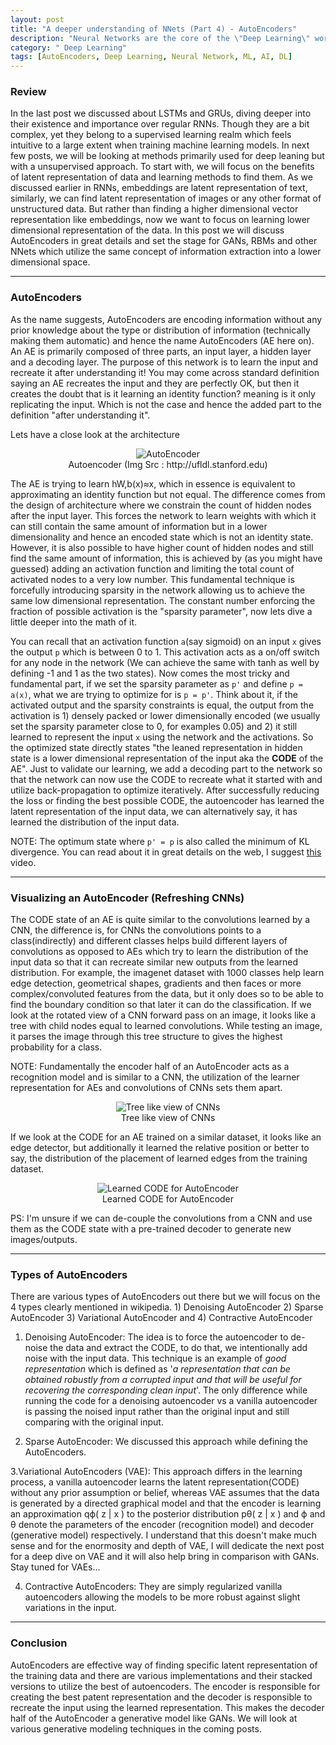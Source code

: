 ```yaml
---
layout: post
title: "A deeper understanding of NNets (Part 4) - AutoEncoders"
description: "Neural Networks are the core of the \"Deep Learning\" world and beyond. Let's understand them one at a time. "
category: " Deep Learning"
tags: [AutoEncoders, Deep Learning, Neural Network, ML, AI, DL]
---
```


### Review
In the last post we discussed about LSTMs and GRUs, diving deeper into their existence and importance over regular RNNs. Though they are a bit complex, yet they belong to a supervised learning realm which feels intuitive to a large extent when training machine learning models. In next few posts, we will be looking at methods primarily used for deep leaning but with a unsupervised approach. To start with, we will focus on the benefits of latent representation of data and learning methods to find them. As we discussed earlier in RNNs, embeddings are latent representation of text, similarly, we can find latent representation of images or any other format of unstructured data. But rather than finding a higher dimensional vector representation like embeddings, now we want to focus on learning lower dimensional representation of the data. In this post we will discuss AutoEncoders in great details and set the stage for GANs, RBMs and other NNets which utilize the same concept of information extraction into a lower dimensional space.


***
### AutoEncoders
As the name suggests, AutoEncoders are encoding information without any prior knowledge about the type or distribution of information (technically making them automatic) and hence the name AutoEncoders (AE here on). An AE is primarily composed of three parts, an input layer, a hidden layer and a decoding layer. The purpose of this network is to learn the input and recreate it after understanding it! You may come across standard definition saying an AE recreates the input and they are perfectly OK, but then it creates the doubt that is it learning an identity function? meaning is it only replicating the input. Which is not the case and hence the added part to the definition "after understanding it".

Lets have a close look at the architecture

<center>
<img src="/assets/images/Autoencoder636.png" alt="AutoEncoder">
<center>Autoencoder (Img Src : http://ufldl.stanford.edu)</center>
</center>

The AE is trying to learn hW,b(x)≈x, which in essence is equivalent to approximating an identity function but not equal. The difference comes from the design of architecture where we constrain the count of hidden nodes after the input layer. This forces the network to learn weights with which it can still contain the same amount of information but in a lower dimensionality and hence an encoded state which is not an identity state. However, it is also possible to have higher count of hidden nodes and still find the same amount of information, this is achieved by (as you might have guessed) adding an activation function and limiting the total count of activated nodes to a very low number. This fundamental technique is forcefully introducing sparsity in the network allowing us to achieve the same low dimensional representation. The constant number enforcing the fraction of possible activation is the "sparsity parameter", now lets dive a little deeper into the math of it.

You can recall that an activation function `a`(say sigmoid) on an input `x` gives the output `p` which is between 0 to 1. This activation acts as a on/off switch for any node in the network (We can achieve the same with tanh as well by defining -1 and 1 as the two states). Now comes the most tricky and fundamental part, if we set the sparsity parameter as `p'` and define `p = a(x)`, what we are trying to optimize for is `p = p'`. Think about it, if the activated output and the sparsity constraints is equal, the output from the activation is 1) densely packed or lower dimensionally encoded (we usually set the sparsity parameter close to 0, for examples 0.05) and 2) it still learned to represent the input `x` using the network and the activations. So the optimized state directly states "the leaned representation in hidden state is a lower dimensional representation of the input aka the __CODE__ of the AE". Just to validate our learning, we add a decoding part to the network so that the network can now use the CODE to recreate what it started with and utilize back-propagation to optimize iteratively. After successfully reducing the loss or finding the best possible CODE, the autoencoder has learned the latent representation of the input data, we can alternatively say, it has learned the distribution of the input data.

NOTE: The optimum state where `p' = p` is also called the minimum of KL divergence. You can read about it in great details on the web, I suggest [this][1] video.


***
### Visualizing an AutoEncoder (Refreshing CNNs)
The CODE state of an AE is quite similar to the convolutions learned by a CNN, the difference is, for CNNs the convolutions points to a class(indirectly) and different classes helps build different layers of convolutions as opposed to AEs which try to learn the distribution of the input data so that it can recreate similar new outputs from the learned distribution. For example, the imagenet dataset with 1000 classes help learn edge detection, geometrical shapes, gradients and then faces or more complex/convoluted features from the data, but it only does so to be able to find the boundary condition so that later it can do the classification. If we look at the rotated view of a CNN forward pass on an image, it looks like a tree with child nodes equal to learned convolutions. While testing an image, it parses the image through this tree structure to gives the highest probability for a class.

NOTE: Fundamentally the encoder half of an AutoEncoder acts as a recognition model and is similar to a CNN, the utilization of the learner representation for AEs and convolutions of CNNs sets them apart.


<center>
<img src="/assets/images/convex.png" alt="Tree like view of CNNs">
<center>Tree like view of CNNs</center>
</center>

If we look at the CODE for an AE trained on a similar dataset, it looks like an edge detector, but additionally it learned the relative position or better to say, the distribution of the placement of learned edges from the training dataset.


<center>
<img src="/assets/images/AEvis.png" alt="Learned CODE for AutoEncoder">
<center>Learned CODE for AutoEncoder</center>
</center>

PS: I'm unsure if we can de-couple the convolutions from a CNN and use them as the CODE state with a pre-trained decoder to generate new images/outputs.


***
### Types of AutoEncoders

There are various types of AutoEncoders out there but we will focus on the 4 types clearly mentioned in wikipedia. 1) Denoising AutoEncoder 2) Sparse AutoEncoder 3) Variational AutoEncoder and 4) Contractive AutoEncoder


1. Denoising AutoEncoder: The idea is to force the autoencoder to de-noise the data and extract the CODE, to do that, we intentionally add noise with the input data. This technique is an example of _good representation_ which is defined as '_a representation that can be obtained robustly from a corrupted input and that will be useful for recovering the corresponding clean input_'. The only difference while running the code for a denoising autoencoder vs a vanilla autoencoder is passing the noised input rather than the original input and still comparing with the original input.


2. Sparse AutoEncoder: We discussed this approach while defining the AutoEncoders.

3.Variational AutoEncoders (VAE): This approach differs in the learning process, a vanilla autoencoder learns the latent representation(CODE) without any prior assumption or belief, whereas VAE assumes that the data is generated by a directed graphical model and that the encoder is learning an approximation qϕ( z | x )  to the posterior distribution pθ( z | x )  and ϕ and θ denote the parameters of the encoder (recognition model) and decoder (generative model) respectively. I understand that this doesn't make much sense and for the enormosity and depth of VAE, I will dedicate the next post for a deep dive on VAE and it will also help bring in comparison with GANs. Stay tuned for VAEs...

4. Contractive AutoEncoders: They are simply regularized vanilla autoencoders allowing the models to be more robust against slight variations in the input.


***
### Conclusion

AutoEncoders are effective way of finding specific latent representation of the training data and there are various implementations and their stacked versions to utilize the best of autoencoders. The encoder is responsible for creating the best patent representation and the decoder is responsible to recreate the input using the learned representation. This makes the decoder half of the AutoEncoder a generative model like GANs. We will look at various generative modeling techniques in the coming posts.




[1]: https://www.youtube.com/watch?v=ErfnhcEV1O8